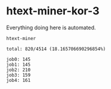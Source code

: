 # htext-miner-kor-3

Everything doing here is automated.

```
htext-miner

total: 820/4514 (18.165706690296854%)

job0: 145
job1: 145
job2: 210
job3: 159
job4: 161
```